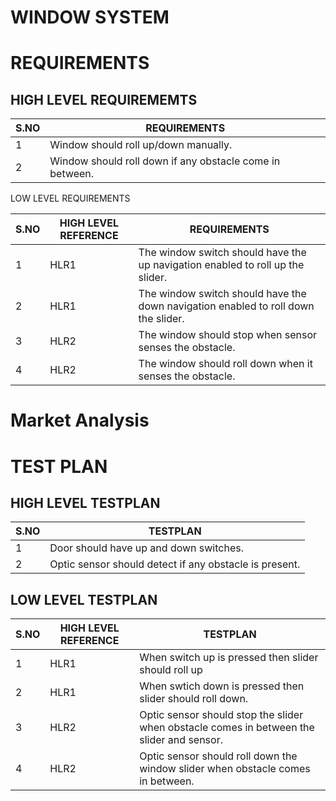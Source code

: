 # WINDOW SYSTEM

# REQUIREMENTS

## HIGH LEVEL REQUIREMEMTS

|S.NO|REQUIREMENTS|
|----|------------|
|1 |Window should roll up/down manually. |
|2 |Window should roll down if any obstacle come in between.  |

LOW LEVEL REQUIREMENTS

|S.NO|HIGH LEVEL REFERENCE|REQUIREMENTS|
|----|--------------------|------------|
|1 |HLR1 |The window switch should have the up navigation enabled to roll up the slider. |
|2 |HLR1 |The window switch should have the down navigation enabled to roll down the slider. |
|3 |HLR2 |The window should stop when sensor senses the obstacle. |
|4 |HLR2 |The window should roll down when it senses the obstacle. |

# Market Analysis


# TEST PLAN

## HIGH LEVEL TESTPLAN
|S.NO|TESTPLAN|
|----|--------|
|1|Door should have up and down switches. |
|2|Optic sensor should detect if any obstacle is present.| 

## LOW LEVEL TESTPLAN
|S.NO|HIGH LEVEL REFERENCE|TESTPLAN|
|----|--------------------|--------|
|1|HLR1|When switch up is pressed then slider should roll up |
|2|HLR1|When swtich down is pressed then slider should roll down.|
|3|HLR2|Optic sensor should stop the slider when obstacle comes in between the slider and sensor.|
|4|HLR2|Optic sensor should roll down the window slider when obstacle comes in between.|







